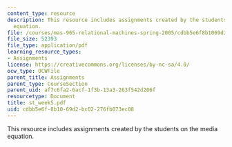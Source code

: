 ```yaml
---
content_type: resource
description: This resource includes assignments created by the students on the media
  equation.
file: /courses/mas-965-relational-machines-spring-2005/cdbb5e6f8b1069d2bc02276fb073ec08_st_week5.pdf
file_size: 52393
file_type: application/pdf
learning_resource_types:
- Assignments
license: https://creativecommons.org/licenses/by-nc-sa/4.0/
ocw_type: OCWFile
parent_title: Assignments
parent_type: CourseSection
parent_uid: af7c6fa2-6acf-1f3b-13a3-263f542d206f
resourcetype: Document
title: st_week5.pdf
uid: cdbb5e6f-8b10-69d2-bc02-276fb073ec08
---
```

This resource includes assignments created by the students on the media equation.
